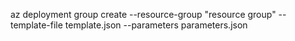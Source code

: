 az deployment group create --resource-group "resource group" --template-file template.json --parameters parameters.json
